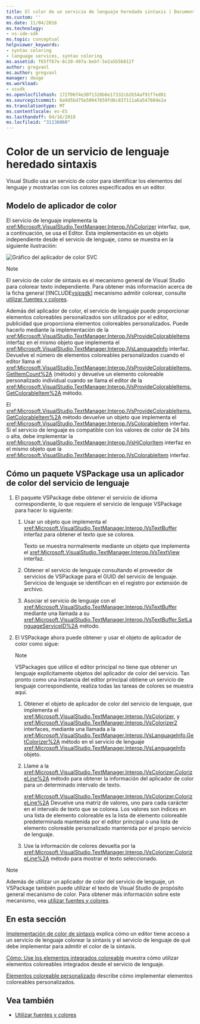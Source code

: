 ```yaml
---
title: El color de un servicio de lenguaje heredado sintaxis | Documentos de Microsoft
ms.custom: ''
ms.date: 11/04/2016
ms.technology:
- vs-ide-sdk
ms.topic: conceptual
helpviewer_keywords:
- syntax coloring
- language services, syntax coloring
ms.assetid: f65ff67e-8c20-497a-bebf-5e2a5b5b012f
author: gregvanl
ms.author: gregvanl
manager: douge
ms.workload:
- vssdk
ms.openlocfilehash: 172f06f4e30f1320b6e17332cb2b54af91f7ed01
ms.sourcegitcommit: 6a9d5bd75e50947659fd6c837111a6a547884e2a
ms.translationtype: MT
ms.contentlocale: es-ES
ms.lasthandoff: 04/16/2018
ms.locfileid: "31136060"
---
```

# <a name="syntax-coloring-in-a-legacy-language-service"></a>Color de un servicio de lenguaje heredado sintaxis

Visual Studio usa un servicio de color para identificar los elementos del lenguaje y mostrarlas con los colores especificados en un editor.

## <a name="colorizer-model"></a>Modelo de aplicador de color
 El servicio de lenguaje implementa la <xref:Microsoft.VisualStudio.TextManager.Interop.IVsColorizer> interfaz, que, a continuación, se usa el Editor. Esta implementación es un objeto independiente desde el servicio de lenguaje, como se muestra en la siguiente ilustración:

 ![Gráfico del aplicador de color SVC](../../extensibility/internals/media/figlgsvccolorizer.gif)

> [!NOTE]
>  El servicio de color de sintaxis es el mecanismo general de Visual Studio para colorear texto independiente. Para obtener más información acerca de la ficha general [!INCLUDE[vsipsdk](../../extensibility/includes/vsipsdk_md.md)] mecanismo admitir colorear, consulte [utilizar fuentes y colores](../../extensibility/using-fonts-and-colors.md).

 Además del aplicador de color, el servicio de lenguaje puede proporcionar elementos coloreables personalizados son utilizados por el editor, publicidad que proporciona elementos coloreables personalizados. Puede hacerlo mediante la implementación de la <xref:Microsoft.VisualStudio.TextManager.Interop.IVsProvideColorableItems> interfaz en el mismo objeto que implementa el <xref:Microsoft.VisualStudio.TextManager.Interop.IVsLanguageInfo> interfaz. Devuelve el número de elementos coloreables personalizados cuando el editor llama el <xref:Microsoft.VisualStudio.TextManager.Interop.IVsProvideColorableItems.GetItemCount%2A> (método) y devuelve un elemento coloreable personalizado individual cuando se llama el editor de la <xref:Microsoft.VisualStudio.TextManager.Interop.IVsProvideColorableItems.GetColorableItem%2A> método.

 El <xref:Microsoft.VisualStudio.TextManager.Interop.IVsProvideColorableItems.GetColorableItem%2A> método devuelve un objeto que implementa el <xref:Microsoft.VisualStudio.TextManager.Interop.IVsColorableItem> interfaz. Si el servicio de lenguaje es compatible con los valores de color de 24 bits o alta, debe implementar la <xref:Microsoft.VisualStudio.TextManager.Interop.IVsHiColorItem> interfaz en el mismo objeto que la <xref:Microsoft.VisualStudio.TextManager.Interop.IVsColorableItem> interfaz.

## <a name="how-a-vspackage-uses-a-language-service-colorizer"></a>Cómo un paquete VSPackage usa un aplicador de color del servicio de lenguaje

1.  El paquete VSPackage debe obtener el servicio de idioma correspondiente, lo que requiere el servicio de lenguaje VSPackage para hacer lo siguiente:

    1.  Usar un objeto que implementa el <xref:Microsoft.VisualStudio.TextManager.Interop.IVsTextBuffer> interfaz para obtener el texto que se colorea.

         Texto se muestra normalmente mediante un objeto que implementa el <xref:Microsoft.VisualStudio.TextManager.Interop.IVsTextView> interfaz.

    2.  Obtener el servicio de lenguaje consultando el proveedor de servicios de VSPackage para el GUID del servicio de lenguaje. Servicios de lenguaje se identifican en el registro por extensión de archivo.

    3.  Asociar el servicio de lenguaje con el <xref:Microsoft.VisualStudio.TextManager.Interop.IVsTextBuffer> mediante una llamada a su <xref:Microsoft.VisualStudio.TextManager.Interop.IVsTextBuffer.SetLanguageServiceID%2A> método.

2.  El VSPackage ahora puede obtener y usar el objeto de aplicador de color como sigue:

    > [!NOTE]
    > VSPackages que utilice el editor principal no tiene que obtener un lenguaje explícitamente objetos del aplicador de color del servicio. Tan pronto como una instancia del editor principal obtiene un servicio de lenguaje correspondiente, realiza todas las tareas de colores se muestra aquí.

    1.  Obtener el objeto de aplicador de color del servicio de lenguaje, que implementa el <xref:Microsoft.VisualStudio.TextManager.Interop.IVsColorizer>, y <xref:Microsoft.VisualStudio.TextManager.Interop.IVsColorizer2> interfaces, mediante una llamada a la <xref:Microsoft.VisualStudio.TextManager.Interop.IVsLanguageInfo.GetColorizer%2A> método en el servicio de lenguaje <xref:Microsoft.VisualStudio.TextManager.Interop.IVsLanguageInfo> objeto.

    2.  Llame a la <xref:Microsoft.VisualStudio.TextManager.Interop.IVsColorizer.ColorizeLine%2A> método para obtener la información del aplicador de color para un determinado intervalo de texto.

         <xref:Microsoft.VisualStudio.TextManager.Interop.IVsColorizer.ColorizeLine%2A> Devuelve una matriz de valores, uno para cada carácter en el intervalo de texto que se colorea. Los valores son índices en una lista de elemento coloreable es la lista de elemento coloreable predeterminada mantenida por el editor principal o una lista de elemento coloreable personalizado mantenida por el propio servicio de lenguaje.

    3.  Use la información de colores devuelta por la <xref:Microsoft.VisualStudio.TextManager.Interop.IVsColorizer.ColorizeLine%2A> método para mostrar el texto seleccionado.

> [!NOTE]
>  Además de utilizar un aplicador de color del servicio de lenguaje, un VSPackage también puede utilizar el texto de Visual Studio de propósito general mecanismo de color. Para obtener más información sobre este mecanismo, vea [utilizar fuentes y colores](../../extensibility/using-fonts-and-colors.md).

## <a name="in-this-section"></a>En esta sección
 [Implementación de color de sintaxis](../../extensibility/internals/implementing-syntax-coloring.md) explica cómo un editor tiene acceso a un servicio de lenguaje colorear la sintaxis y el servicio de lenguaje de qué debe implementar para admitir el color de la sintaxis.

 [Cómo: Use los elementos integrados coloreable](../../extensibility/internals/how-to-use-built-in-colorable-items.md) muestra cómo utilizar elementos coloreables integrados desde el servicio de lenguaje.

 [Elementos coloreable personalizado](../../extensibility/internals/custom-colorable-items.md) describe cómo implementar elementos coloreables personalizados.

## <a name="see-also"></a>Vea también

- [Utilizar fuentes y colores](../../extensibility/using-fonts-and-colors.md)
